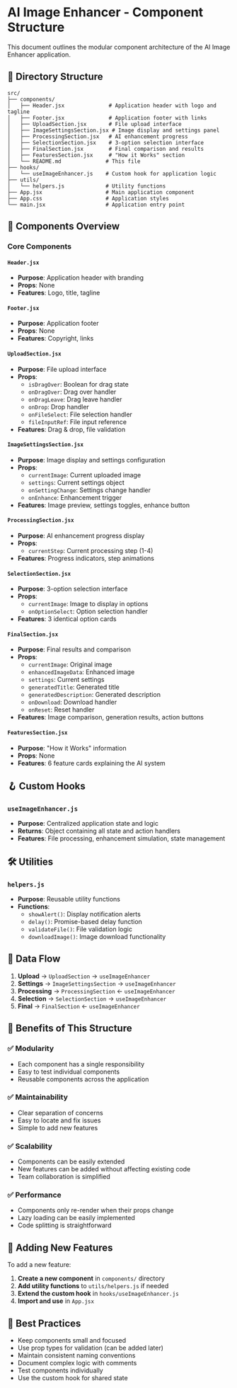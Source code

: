 # AI Image Enhancer - Component Structure

This document outlines the modular component architecture of the AI Image Enhancer application.

## 📁 Directory Structure

```
src/
├── components/
│   ├── Header.jsx              # Application header with logo and tagline
│   ├── Footer.jsx              # Application footer with links
│   ├── UploadSection.jsx       # File upload interface
│   ├── ImageSettingsSection.jsx # Image display and settings panel
│   ├── ProcessingSection.jsx   # AI enhancement progress
│   ├── SelectionSection.jsx    # 3-option selection interface
│   ├── FinalSection.jsx        # Final comparison and results
│   ├── FeaturesSection.jsx     # "How it Works" section
│   └── README.md              # This file
├── hooks/
│   └── useImageEnhancer.js    # Custom hook for application logic
├── utils/
│   └── helpers.js             # Utility functions
├── App.jsx                    # Main application component
├── App.css                    # Application styles
└── main.jsx                   # Application entry point
```

## 🧩 Components Overview

### Core Components

#### `Header.jsx`
- **Purpose**: Application header with branding
- **Props**: None
- **Features**: Logo, title, tagline

#### `Footer.jsx`
- **Purpose**: Application footer
- **Props**: None
- **Features**: Copyright, links

#### `UploadSection.jsx`
- **Purpose**: File upload interface
- **Props**: 
  - `isDragOver`: Boolean for drag state
  - `onDragOver`: Drag over handler
  - `onDragLeave`: Drag leave handler
  - `onDrop`: Drop handler
  - `onFileSelect`: File selection handler
  - `fileInputRef`: File input reference
- **Features**: Drag & drop, file validation

#### `ImageSettingsSection.jsx`
- **Purpose**: Image display and settings configuration
- **Props**:
  - `currentImage`: Current uploaded image
  - `settings`: Current settings object
  - `onSettingChange`: Settings change handler
  - `onEnhance`: Enhancement trigger
- **Features**: Image preview, settings toggles, enhance button

#### `ProcessingSection.jsx`
- **Purpose**: AI enhancement progress display
- **Props**:
  - `currentStep`: Current processing step (1-4)
- **Features**: Progress indicators, step animations

#### `SelectionSection.jsx`
- **Purpose**: 3-option selection interface
- **Props**:
  - `currentImage`: Image to display in options
  - `onOptionSelect`: Option selection handler
- **Features**: 3 identical option cards

#### `FinalSection.jsx`
- **Purpose**: Final results and comparison
- **Props**:
  - `currentImage`: Original image
  - `enhancedImageData`: Enhanced image
  - `settings`: Current settings
  - `generatedTitle`: Generated title
  - `generatedDescription`: Generated description
  - `onDownload`: Download handler
  - `onReset`: Reset handler
- **Features**: Image comparison, generation results, action buttons

#### `FeaturesSection.jsx`
- **Purpose**: "How it Works" information
- **Props**: None
- **Features**: 6 feature cards explaining the AI system

## 🪝 Custom Hooks

### `useImageEnhancer.js`
- **Purpose**: Centralized application state and logic
- **Returns**: Object containing all state and action handlers
- **Features**: File processing, enhancement simulation, state management

## 🛠️ Utilities

### `helpers.js`
- **Purpose**: Reusable utility functions
- **Functions**:
  - `showAlert()`: Display notification alerts
  - `delay()`: Promise-based delay function
  - `validateFile()`: File validation logic
  - `downloadImage()`: Image download functionality

## 🔄 Data Flow

1. **Upload** → `UploadSection` → `useImageEnhancer`
2. **Settings** → `ImageSettingsSection` → `useImageEnhancer`
3. **Processing** → `ProcessingSection` ← `useImageEnhancer`
4. **Selection** → `SelectionSection` → `useImageEnhancer`
5. **Final** → `FinalSection` ← `useImageEnhancer`

## 🎯 Benefits of This Structure

### ✅ **Modularity**
- Each component has a single responsibility
- Easy to test individual components
- Reusable components across the application

### ✅ **Maintainability**
- Clear separation of concerns
- Easy to locate and fix issues
- Simple to add new features

### ✅ **Scalability**
- Components can be easily extended
- New features can be added without affecting existing code
- Team collaboration is simplified

### ✅ **Performance**
- Components only re-render when their props change
- Lazy loading can be easily implemented
- Code splitting is straightforward

## 🚀 Adding New Features

To add a new feature:

1. **Create a new component** in `components/` directory
2. **Add utility functions** to `utils/helpers.js` if needed
3. **Extend the custom hook** in `hooks/useImageEnhancer.js`
4. **Import and use** in `App.jsx`

## 📝 Best Practices

- Keep components small and focused
- Use prop types for validation (can be added later)
- Maintain consistent naming conventions
- Document complex logic with comments
- Test components individually
- Use the custom hook for shared state 